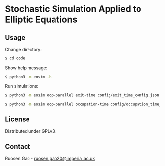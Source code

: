 # Stochastic Simulation Applied to Elliptic Equations

<!-- USAGE -->
## Usage
Change directory:
```sh
$ cd code
```
Show help message:
```sh
$ python3 -m eosim -h
```
Run simulations:
```sh
$ python3 -m eosim oop-parallel exit-time config/exit_time_config.json
```
```sh
$ python3 -m eosim oop-parallel occupation-time config/occupation_time_config.json
```

<!-- LICENSE -->
## License
Distributed under GPLv3.

<!-- CONTACT -->
## Contact
Ruosen Gao - ruosen.gao20@imperial.ac.uk
